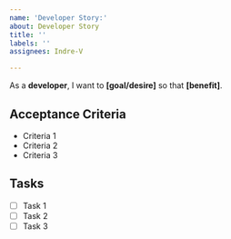 ```yaml
---
name: 'Developer Story:'
about: Developer Story
title: ''
labels: ''
assignees: Indre-V

---
```


As a **developer**, I want to **[goal/desire]** so that **[benefit]**.

## Acceptance Criteria
- Criteria 1
- Criteria 2
- Criteria 3

## Tasks
- [ ] Task 1
- [ ] Task 2
- [ ] Task 3
